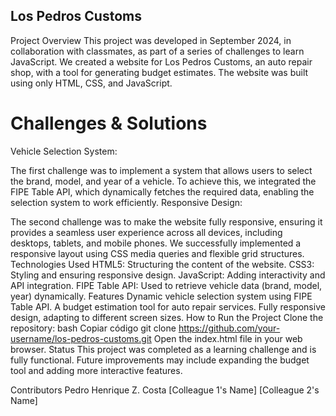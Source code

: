 ## Los Pedros Customs
Project Overview
This project was developed in September 2024, in collaboration with classmates, as part of a series of challenges to learn JavaScript. We created a website for Los Pedros Customs, an auto repair shop, with a tool for generating budget estimates. The website was built using only HTML, CSS, and JavaScript.

# Challenges & Solutions
Vehicle Selection System:

The first challenge was to implement a system that allows users to select the brand, model, and year of a vehicle.
To achieve this, we integrated the FIPE Table API, which dynamically fetches the required data, enabling the selection system to work efficiently.
Responsive Design:

The second challenge was to make the website fully responsive, ensuring it provides a seamless user experience across all devices, including desktops, tablets, and mobile phones.
We successfully implemented a responsive layout using CSS media queries and flexible grid structures.
Technologies Used
HTML5: Structuring the content of the website.
CSS3: Styling and ensuring responsive design.
JavaScript: Adding interactivity and API integration.
FIPE Table API: Used to retrieve vehicle data (brand, model, year) dynamically.
Features
Dynamic vehicle selection system using FIPE Table API.
A budget estimation tool for auto repair services.
Fully responsive design, adapting to different screen sizes.
How to Run the Project
Clone the repository:
bash
Copiar código
git clone https://github.com/your-username/los-pedros-customs.git
Open the index.html file in your web browser.
Status
This project was completed as a learning challenge and is fully functional. Future improvements may include expanding the budget tool and adding more interactive features.

Contributors
Pedro Henrique Z. Costa
[Colleague 1's Name]
[Colleague 2's Name]
